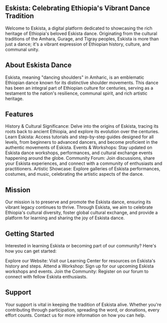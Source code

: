 ## Eskista: Celebrating Ethiopia's Vibrant Dance Tradition
Welcome to Eskista, a digital platform dedicated to showcasing the rich heritage of Ethiopia's beloved Eskista dance. Originating from the cultural traditions of the Amhara, Gurage, and Tigray peoples, Eskista is more than just a dance; it's a vibrant expression of Ethiopian history, culture, and communal unity.

## About Eskista Dance
Eskista, meaning "dancing shoulders" in Amharic, is an emblematic Ethiopian dance known for its distinctive shoulder movements. This dance has been an integral part of Ethiopian culture for centuries, serving as a testament to the nation's resilience, communal spirit, and rich artistic heritage.

## Features
History & Cultural Significance: Delve into the origins of Eskista, tracing its roots back to ancient Ethiopia, and explore its evolution over the centuries.
Learn Eskista: Access tutorials and step-by-step guides designed for all levels, from beginners to advanced dancers, and become proficient in the authentic movements of Eskista.
Events & Workshops: Stay updated on Eskista dance workshops, performances, and cultural exchange events happening around the globe.
Community Forum: Join discussions, share your Eskista experiences, and connect with a community of enthusiasts and practitioners.
Artistic Showcase: Explore galleries of Eskista performances, costumes, and music, celebrating the artistic aspects of the dance.
## Mission
Our mission is to preserve and promote the Eskista dance, ensuring its vibrant legacy continues to thrive. Through Eskista, we aim to celebrate Ethiopia's cultural diversity, foster global cultural exchange, and provide a platform for learning and sharing the joy of Eskista dance.

## Getting Started
Interested in learning Eskista or becoming part of our community? Here's how you can get started:

Explore our Website: Visit our Learning Center for resources on Eskista's history and steps.
Attend a Workshop: Sign up for our upcoming Eskista workshops and events.
Join the Community: Register on our forum to connect with fellow Eskista enthusiasts.
## Support
Your support is vital in keeping the tradition of Eskista alive. Whether you're contributing through participation, spreading the word, or donations, every effort counts. Contact us for more information on how you can help.